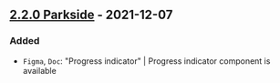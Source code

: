 ## [2.2.0 Parkside](https://github.com/cake-hub/parkside-figma/tree/v2.2.0) - 2021-12-07

### Added

* `Figma`, `Doc`: "Progress indicator" | Progress indicator component is available
